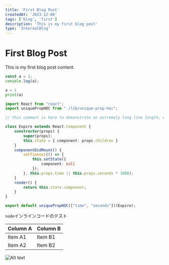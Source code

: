 ```yaml
---
title: 'First Blog Post'
createdAt: '2023-12-06'
tags: ['blog', 'first']
description: 'This is my first blog post'
type: 'InternalBlog'
---
```


# First Blog Post

This is my first blog post content.

```ts
const a = 1;
console.log(a);
```

```python 
a = 1
print(a)
```

```ts
import React from "react";
import uniquePropHOC from "./lib/unique-prop-hoc";

// this comment is here to demonstrate an extremely long line length, well beyond what you should probably allow in your own code, though sometimes you'll be highlighting code you can't refactor, which is unfortunate but should be handled gracefully

class Expire extends React.Component {
    constructor(props) {
        super(props);
        this.state = { component: props.children }
    }
    componentDidMount() {
        setTimeout(() => {
            this.setState({
                component: null
            });
        }, this.props.time || this.props.seconds * 1000);
    }
    render() {
        return this.state.component;
    }
}

export default uniquePropHOC(["time", "seconds"])(Expire);
```

`node`インラインコードのテスト

| Column A | Column B |
| -------- | -------- |
| Item A1  | Item B1  |
| Item A2  | Item B2  |

![Alt text](/asset/blog/first-blog/icon.jpg)